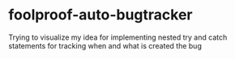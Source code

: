 foolproof-auto-bugtracker
=========================

Trying to visualize my idea for implementing nested try and catch statements for tracking when and what is created the bug
